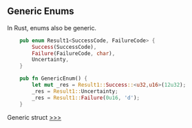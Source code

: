 ## Generic Enums

In Rust, enums also be generic.

```rs
    pub enum Result1<SuccessCode, FailureCode> {
        Success(SuccessCode),
        Failure(FailureCode, char),
        Uncertainty,
    }

    pub fn GenericEnum() {
        let mut _res = Result1::Success::<u32,u16>(12u32);
        _res = Result1::Uncertainty;
        _res = Result1::Failure(0u16, 'd');   
    }
```

Generic struct [>>>](https://github.com/deaxparadox/LearnRust/blob/main/src/Generics/Struct/Struct.md)